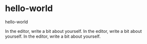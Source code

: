 # hello-world
hello-world

In the editor, write a bit about yourself.
In the editor, write a bit about yourself.
In the editor, write a bit about yourself.


